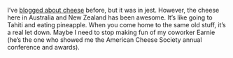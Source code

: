 I’ve [blogged about
cheese](http://devhawk.net/2003/12/19/when-youre-really-into-cheese/)
before, but it was in jest. However, the cheese here in Australia and
New Zealand has been awesome. It’s like going to Tahiti and eating
pineapple. When you come home to the same old stuff, it’s a real let
down. Maybe I need to stop making fun of my coworker Earnie (he’s the
one who showed me the American Cheese Society annual conference and
awards).
